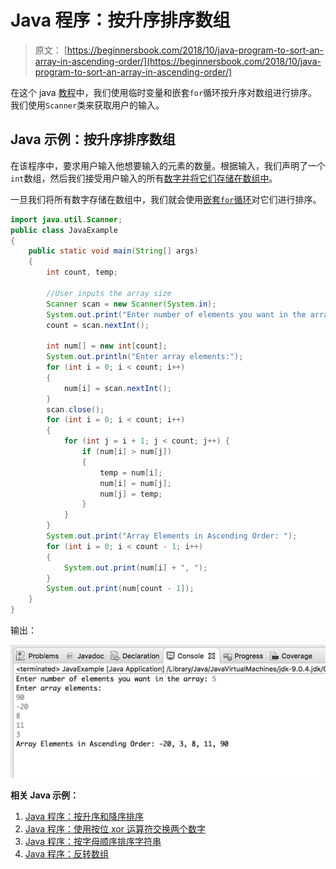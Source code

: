 # Java 程序：按升序排序数组

> 原文： [https://beginnersbook.com/2018/10/java-program-to-sort-an-array-in-ascending-order/](https://beginnersbook.com/2018/10/java-program-to-sort-an-array-in-ascending-order/)

在这个 java [教程](https://beginnersbook.com/java-tutorial-for-beginners-with-examples/)中，我们使用临时变量和嵌套`for`循环按升序对数组进行排序。我们使用`Scanner`类来获取用户的输入。

## Java 示例：按升序排序数组

在该程序中，要求用户输入他想要输入的元素的数量。根据输入，我们声明了一个`int`数组，然后我们接受用户输入的所有[数字并将它们存储在数组中](https://beginnersbook.com/2014/07/java-program-to-get-input-from-user/)。

一旦我们将所有数字存储在数组中，我们就会使用[嵌套`for`循环](https://beginnersbook.com/2015/03/for-loop-in-java-with-example/)对它们进行排序。

```java
import java.util.Scanner;
public class JavaExample 
{
    public static void main(String[] args) 
    {
    	int count, temp;

    	//User inputs the array size
        Scanner scan = new Scanner(System.in);
        System.out.print("Enter number of elements you want in the array: ");
        count = scan.nextInt();

        int num[] = new int[count];
        System.out.println("Enter array elements:");
        for (int i = 0; i < count; i++) 
        {
            num[i] = scan.nextInt();
        }
        scan.close();
        for (int i = 0; i < count; i++) 
        {
            for (int j = i + 1; j < count; j++) { 
                if (num[i] > num[j]) 
                {
                    temp = num[i];
                    num[i] = num[j];
                    num[j] = temp;
                }
            }
        }
        System.out.print("Array Elements in Ascending Order: ");
        for (int i = 0; i < count - 1; i++) 
        {
            System.out.print(num[i] + ", ");
        }
        System.out.print(num[count - 1]);
    }
}
```

输出：

![Java Program to Sort an Array in Ascending Order](img/312711927f1e578e10d2ae32fd2e918c.jpg)

**相关 Java 示例：**

1.  [Java 程序：按升序和降序排序](https://beginnersbook.com/2014/07/java-program-for-bubble-sort-in-ascending-descending-order/)
2.  [Java 程序：使用按位 xor 运算符交换两个数字](https://beginnersbook.com/2017/09/java-program-to-swap-two-numbers-using-bitwise-xor-operator/)
3.  [Java 程序：按字母顺序排序字符串](https://beginnersbook.com/2018/10/java-program-to-sort-strings-in-an-alphabetical-order/)
4.  [Java 程序：反转数组](https://beginnersbook.com/2017/09/java-program-to-reverse-the-array/)